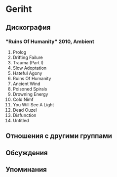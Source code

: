 # Geriht



## Дискография

### "Ruins Of Humanity" 2010, Ambient

1. Prolog
2. Drifting Failure
3. Trauma (Part I)
4. Slow Adoptation
5. Hateful Agony
6. Ruins Of Humanity
7. Ancient Wind
8. Poisoned Spirals
9. Drowning Energy
10. Cold Nimf
11. You Will See A Light
12. Dead Ouzel
13. Disfunction
14. Untitled


## Отношения с другими группами


## Обсуждения


## Упоминания

